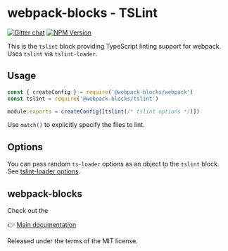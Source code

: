 # webpack-blocks - TSLint

[![Gitter chat](https://badges.gitter.im/webpack-blocks.svg)](https://gitter.im/webpack-blocks)
[![NPM Version](https://img.shields.io/npm/v/@webpack-blocks/tslint.svg)](https://www.npmjs.com/package/@webpack-blocks/tslint)

This is the `tslint` block providing TypeScript linting support for webpack. Uses `tslint` via
`tslint-loader`.

## Usage

```js
const { createConfig } = require('@webpack-blocks/webpack')
const tslint = require('@webpack-blocks/tslint')

module.exports = createConfig([tslint(/* tslint options */)])
```

Use `match()` to explicitly specify the files to lint.

## Options

You can pass random `ts-loader` options as an object to the `tslint` block. See
[tslint-loader options](https://github.com/wbuchwalter/tslint-loader#usage).

## webpack-blocks

Check out the

👉 [Main documentation](https://github.com/andywer/webpack-blocks)

Released under the terms of the MIT license.
